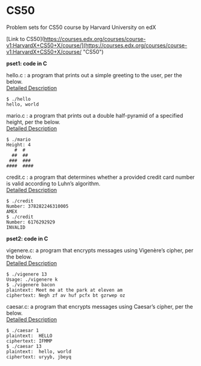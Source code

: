 # CS50
Problem sets for CS50 course by Harvard University on edX

[Link to CS50](https://courses.edx.org/courses/course-v1:HarvardX+CS50+X/course/](https://courses.edx.org/courses/course-v1:HarvardX+CS50+X/course/ "CS50")

**pset1: code in C**

hello.c : a program that prints out a simple greeting to the user, per the below. <br/>
[Detailed Description](https://docs.cs50.net/2018/x/psets/1/hello/hello.html)
```
$ ./hello  
hello, world
```

mario.c : a program that prints out a double half-pyramid of a specified height, per the below. <br/>
[Detailed Description](https://docs.cs50.net/2018/x/psets/1/mario/more/mario.html)
```
$ ./mario
Height: 4
   #  #
  ##  ##
 ###  ###
####  ####
```

credit.c : a program that determines whether a provided credit card number is valid according to Luhn’s algorithm.  
[Detailed Description](https://docs.cs50.net/2018/x/psets/1/credit/credit.html)
```
$ ./credit
Number: 378282246310005
AMEX
$ ./credit
Number: 6176292929
INVALID
```

**pset2: code in C**

vigenere.c: a program that encrypts messages using Vigenère’s cipher, per the below.  
[Detailed Description](https://docs.cs50.net/2018/x/psets/2/vigenere/vigenere.html)
```
$ ./vigenere 13
Usage: ./vigenere k
$ ./vigenere bacon
plaintext: Meet me at the park at eleven am
ciphertext: Negh zf av huf pcfx bt gzrwep oz
```

caesar.c: a program that encrypts messages using Caesar’s cipher, per the below.  
[Detailed Description](https://docs.cs50.net/2018/x/psets/2/caesar/caesar.html)
```
$ ./caesar 1
plaintext:  HELLO
ciphertext: IFMMP
$ ./caesar 13
plaintext:  hello, world
ciphertext: uryyb, jbeyq
```
